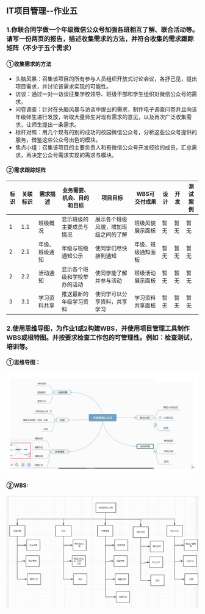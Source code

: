 ## IT项目管理--作业五

### 1.你联合同学做一个年级微信公众号加强各班相互了解、联合活动等。请写一份两页的报告，描述收集需求的方法，并符合收集的需求跟踪矩阵（不少于五个需求）

#### ①收集需求的方法

- 头脑风暴：召集该项目的所有参与人员组织开放式讨论会议，各抒己见，提出项目需求，并讨论该需求实现的可能性。
- 访谈：通过一对一访谈征集学校领导、班级干部和学生组织对微信公众号的需求。
- 问卷调查：针对在头脑风暴与访谈中提出的需求，制作电子调查问卷并且向该年级师生进行发放，听取大量师生对现有需求的意见，以及再次广泛收集需求，让师生提出一条需求。
- 标杆对照：用几个现有的别的成功的校园微信公众号，分析这些公众号提供的服务，借鉴这些公众号出色的模块。
- 焦点小组：召集该项目的主要负责人和有微信公众号开发经验的成员，汇总需求，再决定公众号需求实现的需求与模块。

#### ②需求跟踪矩阵

| 标识 | 关联标识 | 需求描述       | 业务需要、机会、目的和目标   | 项目目标                             | WBS可交付成果      | 设计 | 开发 | 测试案例 |
| ---- | -------- | -------------- | ---------------------------- | ------------------------------------ | ------------------ | ---- | ---- | -------- |
| 1    | 1.1      | 班级概况       | 显示班级的主要成员与情况     | 展示各个班级风貌，增加班级之间的了解 | 班级风貌展示面板   | 暂无 | 暂无 | 暂无     |
| 2    | 2.1      | 年级、班级通知 | 年级与班级通知公示           | 使同学们尽快接到通知                 | 年级、班级通知面板 | 暂无 | 暂无 | 暂无     |
| 2    | 2.2      | 活动通知       | 显示各个班级和学校举办的活动 | 使同学能了解并参与活动               | 班级活动展示面板   | 暂无 | 暂无 | 暂无     |
| 3    | 3.1      | 学习资料共享   | 推送最新的年级学习资料       | 使同学可以分享资料，共享学习         | 学习资料共享面板   | 暂无 | 暂无 | 暂无     |

### 2.使用思维导图，为作业1或2构建WBS，并使用项目管理工具制作WBS或根特图。并按要求检查工作包的可管理性。例如：检查测试，培训等。

#### ①思维导图：

![图片1](images/1.jpg)

#### ②WBS:
![图片2](images/2.jpg)

